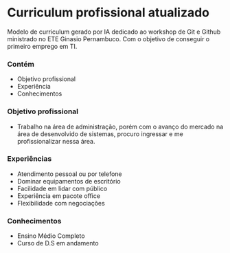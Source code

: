 # Curriculum profissional atualizado
Modelo de curriculum gerado por IA dedicado ao workshop de Git e Github ministrado no ETE Ginasio Pernambuco. Com o objetivo de conseguir o primeiro emprego em TI.


### Contém 
- Objetivo profissional
- Experiência
- Conhecimentos

### Objetivo profissional
- Trabalho na área de administração, porém com o avanço do mercado na área de desenvolvido de sistemas, procuro ingressar e me profissionalizar nessa área.

### Experiências 
- Atendimento pessoal ou por telefone
- Dominar equipamentos de escritório
- Facilidade em lidar com público
- Experiência em pacote office
- Flexibilidade com negociações

### Conhecimentos
- Ensino Médio Completo
- Curso de D.S em andamento
